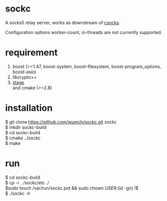 # sockc

A socks5 relay server, works as downstream of [csocks](https://github.com/wumch/csocks).

Configuration options worker-count, io-threads are not currently supported.

# requirement
1. boost (>=1.47, boost-system, boost-filesystem, boost-program_options, boost-asio)  
2. libcrypto++  
3. [stage](https://github.com/wumch/stage)  
and cmake (>=2.8)  

# installation
$ git clone https://github.com/wumch/sockc.git sockc  
$ mkdir sockc-build  
$ cd sockc-build  
$ cmake ../sockc  
$ make  

# run
$ cd sockc-build  
$ cp -r ../sockc/etc ./  
$sudo touch /var/run/sockc.pid && sudo chown ${USER}:$(id -gn) !$  
$ ./sockc -h  
